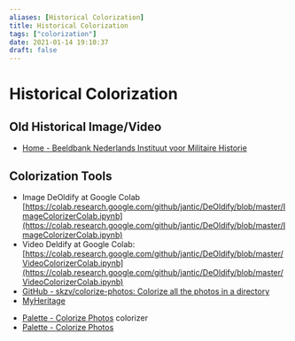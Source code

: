 ```yaml
---
aliases: [Historical Colorization]
title: Historical Colorization
tags: ["colorization"]
date: 2021-01-14 19:10:37
draft: false
---
```


# Historical Colorization

## Old Historical Image/Video

- [Home - Beeldbank Nederlands Instituut voor Militaire Historie](https://nimh-beeldbank.defensie.nl/)

## Colorization Tools

- Image DeOldify at Google Colab [https://colab.research.google.com/github/jantic/DeOldify/blob/master/ImageColorizerColab.ipynb](https://colab.research.google.com/github/jantic/DeOldify/blob/master/ImageColorizerColab.ipynb)
- Video Deldify at Google Colab: [https://colab.research.google.com/github/jantic/DeOldify/blob/master/VideoColorizerColab.ipynb](https://colab.research.google.com/github/jantic/DeOldify/blob/master/VideoColorizerColab.ipynb)
- [GitHub - skzv/colorize-photos: Colorize all the photos in a directory](https://github.com/skzv/colorize-photos)
- [MyHeritage](https://www.myheritage.com/deep-nostalgia)


* [Palette - Colorize Photos](https://palette.fm/) colorizer
* [Palette - Colorize Photos](https://palette.fm/)